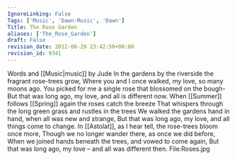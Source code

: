 ```yaml
---
IgnoreLinking: False
Tags: ['Music', 'Dawn-Music', 'Dawn']
Title: The Rose Garden
aliases: ['The_Rose_Garden']
draft: False
revision_date: 2012-08-29 23:42:50+00:00
revision_id: 9341
---
```


Words and [[Music|music]] by Jude
In the gardens by the riverside the fragrant rose-trees grow,
Where you and I once walked, my love, so many moons ago.
You picked for me a single rose that blossomed on the bough-
But that was long ago, my love, and all is different now.
When [[Summer]] follows [[Spring]] again the roses catch the breeze
That whispers through the long green grass and rustles in the trees
We walked the gardens hand in hand, when all was new and strange,
But that was long ago, my love, and all things come to change. 
In [[Astolat]], as I hear tell, the rose-trees bloom once more,
Though we no longer wander there, as once we did before,
When we joined hands beneath the trees, and vowed to come again,
But that was long ago, my love – and all was different then.
File:Roses.jpg